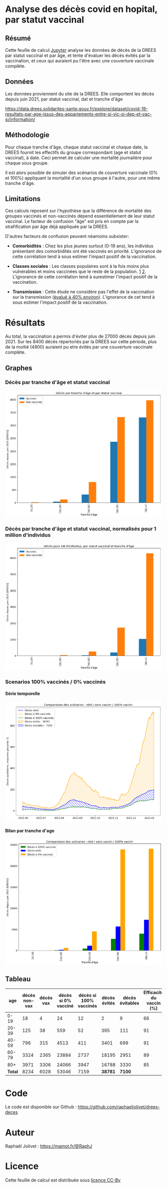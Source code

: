 # Analyse des décès covid en hopital, par statut vaccinal 


## Résumé

Cette feuille de calcul [Jupyter](https://jupyter.org/) analyse les données de décès de la DREES par statut vaccinal et par âge, et tente d'évaluer les décès évités par la vaccination, et ceux qui auraient pu l'être avec une couverture vaccinale complète.


## Données

Les données proviennent du site de la DREES. Elle comportent les décès depuis juin 2021, par statut vaccinal, dat et tranche d'âge

https://data.drees.solidarites-sante.gouv.fr/explore/dataset/covid-19-resultats-par-age-issus-des-appariements-entre-si-vic-si-dep-et-vac-si/information/

## Méthodologie 

Pour chaque tranche d'âge, chaque statut vaccinal et chaque date, la DREES fournit les effectifs du groupe correspondant (age et statut vaccinal), à date. Ceci permet de calculer une mortalité journalière pour chaque sous groupe.

Il est alors possible de simuler des scénarios de couverture vaccinale (0% et 100%) appliquant la mortalité d'un sous groupe à l'autre, pour une même tranche d'âge.

## Limitations

Ces calculs reposent sur l'hypothèse que la différence de mortalité des groupes vaccinés et non-vaccinés dépend essentiellement de leur statut vaccinal. Le facteur de confusion "âge" est pris en compte par la strafification par âge déjà appliquée par la DREES. 

D'autres facteurs de confusion peuvent néamoins subsister:

* **Comorbidités** : Chez les plus jeunes surtout (0-19 ans), les individus présentant des comorbidités ont été vaccinés en priorité. L'ignorance de cette corrélation tend à sous estimer l'impact positif de la vaccination.

* **Classes sociales** : Les classes populaires sont à la fois moins plus vulnérables et moins vaccinées que le reste de la population. [1](https://www.cdc.gov/mmwr/volumes/70/wr/mm7022e1.htm) [2](https://www.huffingtonpost.fr/entry/vaccination-la-richesse-ou-les-diplomes-insuffisants-pour-expliquer-le-choix-de-ceux-qui-decident-de-ne-pas-le-faire_fr_61166e34e4b07c1403142492). L'ignorance de cette corrélation tend à surestimer l'impact positif de la vaccination.

* **Transmission** : Cette étude ne considère pas l'effet de la vaccination sur la transmission ([évalué à 40% environ](https://www.france24.com/en/live-news/20211124-vaccines-reduce-covid-transmission-by-40-who)). L'ignorance de cet tend à sous estimer l'impact positif de la vaccination.

# Résultats 

Au total, la vaccination a permis d'éviter plus de 27000 décès depuis juin 2021. 
Sur les 8400 décès répertoriés par la DREES sur cette période, plus de la moitié (4800) auraient pu etre évités par une couverture vaccinale complète. 


## Graphes

### Décès par tranche d'âge et statut vaccinal

![](res/deces.png)

### Décès par tranche d'âge et statut vaccinal, normalisés pour 1 million d'individus

![](res/deces_ratios.png)

### Scenarios 100% vaccinés / 0% vaccinés

#### Série temporelle

![](res/deces_serie.png)


#### Bilan par tranche d'age

![](res/scenarios.png)

## Tableau

| age       | décès non-vax | décès vax | décès si 0% vacciné | décès si 100% vaccinés | décès évités | décès évitables | Efficacité du vaccin (%) |
|-----------|---------------|-----------|---------------------|------------------------|--------------|-----------------|----------------------|
| 0-19      | 18            | 4         | 24                  | 12                     | 2            | 9               | 66                   |
| 20-39     | 125           | 38        | 559                 | 52                     | 395          | 111             | 91                   |
| 40-59     | 796           | 315       | 4513                | 411                    | 3401         | 699             | 91                   |
| 60-79     | 3324          | 2365      | 23884               | 2737                   | 18195        | 2951            | 89                   |
| 80+       | 3971          | 3306      | 24066               | 3947                   | 16788        | 3330            | 85                   |
| **Total** | 8234          | 6028      | 53046               | 7159                   | **38781**    | **7100**        |                      |


# Code 

Le code est disponible sur Github :
https://github.com/raphaeljolivet/drees-deces


# Auteur

Raphaël Jolivet : https://mamot.fr/@RaphJ


# Licence

Cette feuille de calcul est distribuée sous [licence CC-By](https://creativecommons.org/licenses/by/4.0/)


